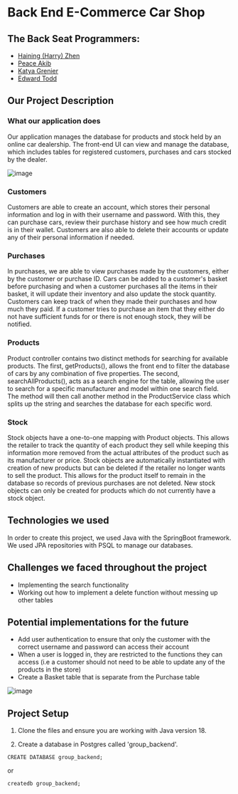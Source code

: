 # Back End E-Commerce Car Shop

## The Back Seat Programmers:
- [Haining (Harry) Zhen]( https://github.com/hainingzhen )
- [Peace Akib]( https://github.com/pe-a-ce )  
- [Katya Grenier](https://github.com/katyagr ) 
- [Edward Todd]( https://github.com/edward1432 ) 

## Our Project Description

### What our application does

Our application manages the database for products and stock held by an online car dealership. 
The front-end UI can view and manage the database, which includes tables for registered customers, purchases and cars stocked by the dealer. 

![image]( https://user-images.githubusercontent.com/99202770/170478041-b67cdd1c-6e83-4149-8556-0a045f7a2444.jpeg )

### Customers

Customers are able to create an account, which stores their personal information and log in with their username and password. 
With this, they can purchase cars, review their purchase history and see how much credit is in their wallet. 
Customers are also able to delete their accounts or update any of their personal information if needed. 


### Purchases

In purchases, we are able to view purchases made by the customers, either by the customer or purchase ID. 
Cars can be added to a customer's basket before purchasing and when a customer purchases all the items in their basket, 
it will update their inventory and also update the stock quantity. 
Customers can keep track of when they made their purchases and how much they paid. 
If a customer tries to purchase an item that they either do not have sufficient funds for or there is not enough stock, they will be notified.

### Products
	
Product controller contains two distinct methods for searching for available products. 
The first, getProducts(), allows the front end to filter the database of cars by any combination of five properties. 
The second, searchAllProducts(), acts as a search engine for the table, allowing the user to search for a specific manufacturer and model within one search field. 
The method will then call another method in the ProductService class which splits up the string and searches the database for each specific word.

### Stock

Stock objects have a one-to-one mapping with Product objects. 
This allows the retailer to track the quantity of each product they sell while keeping this information more removed from the actual attributes of the product such as its manufacturer or price. 
Stock objects are automatically instantiated with creation of new products but can be deleted if the retailer no longer wants to sell the product. 
This allows for the product itself to remain in the database so records of previous purchases are not deleted. 
New stock objects can only be created for products which do not currently have a stock object.
 
## Technologies we used

In order to create this project, we used Java with the SpringBoot framework. We used JPA repositories with PSQL to manage our databases. 

## Challenges we faced throughout the project

- Implementing the search functionality
- Working out how to implement a delete function without messing up other tables


## Potential implementations for the future
- Add user authentication to ensure that only the customer with the correct username and password can access their account
- When a user is logged in, they are restricted to the functions they can access (i.e a customer should not need to be able to update any of the products in the store)
- Create a  Basket table that is separate from the Purchase table

![image]( https://user-images.githubusercontent.com/99202770/170468083-cf68368a-591f-4e2e-bd39-27ee0f471831.jpeg )


## Project Setup

1. Clone the files and ensure you are working with Java version 18. 

2. Create a database in Postgres called 'group_backend'.

```
CREATE DATABASE group_backend;
```

or

```
createdb group_backend;
```




